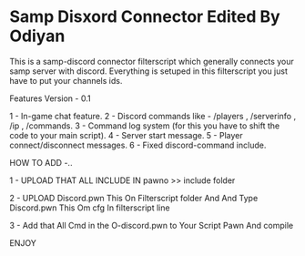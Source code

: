 # Samp Disxord Connector Edited By Odiyan
This is a samp-discord connector filterscript which generally connects your samp server with discord. Everything is setuped in this filterscript you just have to put your channels ids.

Features Version - 0.1

1 - In-game chat feature.
2 - Discord commands like - /players , /serverinfo , /ip , /commands.
3 - Command log system (for this you have to shift the code to your main script).
4 - Server start message.
5 - Player connect/disconnect messages.
6 - Fixed discord-command include.

HOW TO ADD -..

1 - UPLOAD THAT ALL INCLUDE IN pawno >> include folder

2 - UPLOAD Discord.pwn This On  Filterscript folder And And Type Discord.pwn This Om cfg In filterscript line

3 - Add that All Cmd in the O-discord.pwn to Your Script Pawn And compile

ENJOY 



